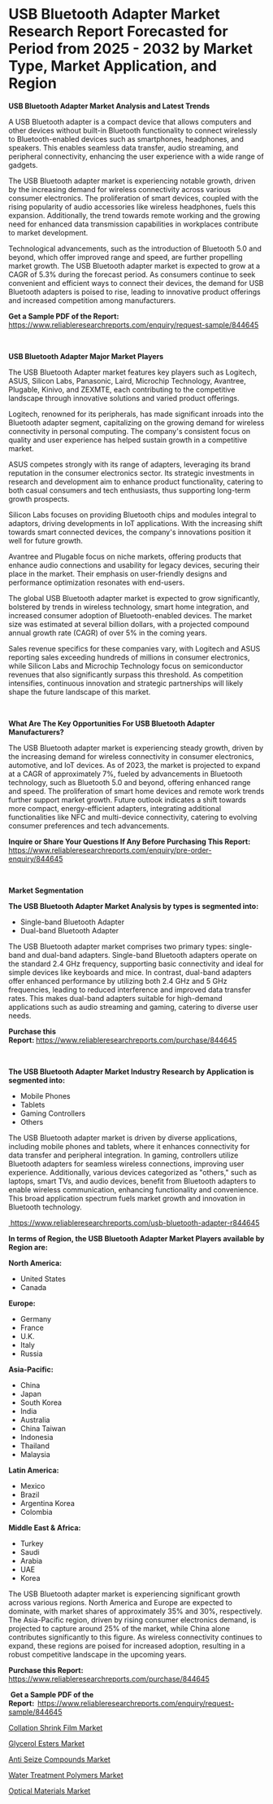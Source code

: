 <p><h1>USB Bluetooth Adapter Market Research Report Forecasted for Period from 2025 -  2032 by Market Type, Market Application, and Region</h1></p><p><strong>USB Bluetooth Adapter Market Analysis and Latest Trends</strong></p>
<p><p>A USB Bluetooth adapter is a compact device that allows computers and other devices without built-in Bluetooth functionality to connect wirelessly to Bluetooth-enabled devices such as smartphones, headphones, and speakers. This enables seamless data transfer, audio streaming, and peripheral connectivity, enhancing the user experience with a wide range of gadgets. </p><p>The USB Bluetooth adapter market is experiencing notable growth, driven by the increasing demand for wireless connectivity across various consumer electronics. The proliferation of smart devices, coupled with the rising popularity of audio accessories like wireless headphones, fuels this expansion. Additionally, the trend towards remote working and the growing need for enhanced data transmission capabilities in workplaces contribute to market development.</p><p>Technological advancements, such as the introduction of Bluetooth 5.0 and beyond, which offer improved range and speed, are further propelling market growth. The USB Bluetooth adapter market is expected to grow at a CAGR of 5.3% during the forecast period. As consumers continue to seek convenient and efficient ways to connect their devices, the demand for USB Bluetooth adapters is poised to rise, leading to innovative product offerings and increased competition among manufacturers.</p></p>
<p><strong>Get a Sample PDF of the Report:&nbsp;</strong> <a href="https://www.reliableresearchreports.com/enquiry/request-sample/844645?utm_campaign=2469&utm_medium=2&utm_source=Github&utm_content=ia&utm_term=11022025&utm_id=usb-bluetooth-adapter">https://www.reliableresearchreports.com/enquiry/request-sample/844645</a></p>
<p>&nbsp;</p>
<p><strong>USB Bluetooth Adapter Major Market Players</strong></p>
<p><p>The USB Bluetooth Adapter market features key players such as Logitech, ASUS, Silicon Labs, Panasonic, Laird, Microchip Technology, Avantree, Plugable, Kinivo, and ZEXMTE, each contributing to the competitive landscape through innovative solutions and varied product offerings.</p><p>Logitech, renowned for its peripherals, has made significant inroads into the Bluetooth adapter segment, capitalizing on the growing demand for wireless connectivity in personal computing. The company's consistent focus on quality and user experience has helped sustain growth in a competitive market.</p><p>ASUS competes strongly with its range of adapters, leveraging its brand reputation in the consumer electronics sector. Its strategic investments in research and development aim to enhance product functionality, catering to both casual consumers and tech enthusiasts, thus supporting long-term growth prospects.</p><p>Silicon Labs focuses on providing Bluetooth chips and modules integral to adaptors, driving developments in IoT applications. With the increasing shift towards smart connected devices, the company's innovations position it well for future growth.</p><p>Avantree and Plugable focus on niche markets, offering products that enhance audio connections and usability for legacy devices, securing their place in the market. Their emphasis on user-friendly designs and performance optimization resonates with end-users.</p><p>The global USB Bluetooth adapter market is expected to grow significantly, bolstered by trends in wireless technology, smart home integration, and increased consumer adoption of Bluetooth-enabled devices. The market size was estimated at several billion dollars, with a projected compound annual growth rate (CAGR) of over 5% in the coming years.</p><p>Sales revenue specifics for these companies vary, with Logitech and ASUS reporting sales exceeding hundreds of millions in consumer electronics, while Silicon Labs and Microchip Technology focus on semiconductor revenues that also significantly surpass this threshold. As competition intensifies, continuous innovation and strategic partnerships will likely shape the future landscape of this market.</p></p>
<p>&nbsp;</p>
<p><strong>What Are The Key Opportunities For USB Bluetooth Adapter Manufacturers?</strong></p>
<p><p>The USB Bluetooth adapter market is experiencing steady growth, driven by the increasing demand for wireless connectivity in consumer electronics, automotive, and IoT devices. As of 2023, the market is projected to expand at a CAGR of approximately 7%, fueled by advancements in Bluetooth technology, such as Bluetooth 5.0 and beyond, offering enhanced range and speed. The proliferation of smart home devices and remote work trends further support market growth. Future outlook indicates a shift towards more compact, energy-efficient adapters, integrating additional functionalities like NFC and multi-device connectivity, catering to evolving consumer preferences and tech advancements.</p></p>
<p><strong>Inquire or Share Your Questions If Any Before Purchasing This Report:</strong> <a href="https://www.reliableresearchreports.com/enquiry/pre-order-enquiry/844645?utm_campaign=2469&utm_medium=2&utm_source=Github&utm_content=ia&utm_term=11022025&utm_id=usb-bluetooth-adapter">https://www.reliableresearchreports.com/enquiry/pre-order-enquiry/844645</a></p>
<p>&nbsp;</p>
<p><strong>Market Segmentation</strong></p>
<p><strong>The USB Bluetooth Adapter Market Analysis by types is segmented into:</strong></p>
<p><ul><li>Single-band Bluetooth Adapter</li><li>Dual-band Bluetooth Adapter</li></ul></p>
<p><p>The USB Bluetooth adapter market comprises two primary types: single-band and dual-band adapters. Single-band Bluetooth adapters operate on the standard 2.4 GHz frequency, supporting basic connectivity and ideal for simple devices like keyboards and mice. In contrast, dual-band adapters offer enhanced performance by utilizing both 2.4 GHz and 5 GHz frequencies, leading to reduced interference and improved data transfer rates. This makes dual-band adapters suitable for high-demand applications such as audio streaming and gaming, catering to diverse user needs.</p></p>
<p><strong>Purchase this Report:&nbsp;</strong><a href="https://www.reliableresearchreports.com/purchase/844645?utm_campaign=2469&utm_medium=2&utm_source=Github&utm_content=ia&utm_term=11022025&utm_id=usb-bluetooth-adapter">https://www.reliableresearchreports.com/purchase/844645</a></p>
<p>&nbsp;</p>
<p><strong>The USB Bluetooth Adapter Market Industry Research by Application is segmented into:</strong></p>
<p><ul><li>Mobile Phones</li><li>Tablets</li><li>Gaming Controllers</li><li>Others</li></ul></p>
<p><p>The USB Bluetooth adapter market is driven by diverse applications, including mobile phones and tablets, where it enhances connectivity for data transfer and peripheral integration. In gaming, controllers utilize Bluetooth adapters for seamless wireless connections, improving user experience. Additionally, various devices categorized as "others," such as laptops, smart TVs, and audio devices, benefit from Bluetooth adapters to enable wireless communication, enhancing functionality and convenience. This broad application spectrum fuels market growth and innovation in Bluetooth technology.</p></p>
<p><a href="https://www.reliableresearchreports.com/usb-bluetooth-adapter-r844645?utm_campaign=2469&utm_medium=2&utm_source=Github&utm_content=ia&utm_term=11022025&utm_id=usb-bluetooth-adapter">&nbsp;https://www.reliableresearchreports.com/usb-bluetooth-adapter-r844645</a></p>
<p><strong>In terms of Region, the USB Bluetooth Adapter Market Players available by Region are:</strong></p>
<p>
    <p> <strong> North America: </strong>
        <ul>
            <li>United States</li>
            <li>Canada</li>
        </ul>
        </p> 
    <p> <strong> Europe: </strong>
        <ul>
            <li>Germany</li>
            <li>France</li>
            <li>U.K.</li>
            <li>Italy</li>
            <li>Russia</li>
        </ul>
        </p> 
    <p> <strong> Asia-Pacific: </strong>
        <ul>
            <li>China</li>
            <li>Japan</li>
            <li>South Korea</li>
            <li>India</li>
            <li>Australia</li>
            <li>China Taiwan</li>
            <li>Indonesia</li>
            <li>Thailand</li>
            <li>Malaysia</li>
        </ul>
        </p> 
    <p> <strong> Latin America: </strong>
        <ul>
            <li>Mexico</li>
            <li>Brazil</li>
            <li>Argentina Korea</li>
            <li>Colombia</li>
        </ul>
        </p> 
    <p> <strong> Middle East & Africa: </strong>
        <ul>
            <li>Turkey</li>
            <li>Saudi</li>
            <li>Arabia</li>
            <li>UAE</li>
            <li>Korea</li>
        </ul>
    </p>
    </p>
<p><p>The USB Bluetooth adapter market is experiencing significant growth across various regions. North America and Europe are expected to dominate, with market shares of approximately 35% and 30%, respectively. The Asia-Pacific region, driven by rising consumer electronics demand, is projected to capture around 25% of the market, while China alone contributes significantly to this figure. As wireless connectivity continues to expand, these regions are poised for increased adoption, resulting in a robust competitive landscape in the upcoming years.</p></p>
<p><strong>Purchase this Report: </strong><a href="https://www.reliableresearchreports.com/purchase/844645?utm_campaign=2469&utm_medium=2&utm_source=Github&utm_content=ia&utm_term=11022025&utm_id=usb-bluetooth-adapter">https://www.reliableresearchreports.com/purchase/844645</a></p>
<p>&nbsp;<strong>Get a Sample PDF of the Report:&nbsp;&nbsp;</strong><a href="https://www.reliableresearchreports.com/enquiry/request-sample/844645?utm_campaign=2469&utm_medium=2&utm_source=Github&utm_content=ia&utm_term=11022025&utm_id=usb-bluetooth-adapter">https://www.reliableresearchreports.com/enquiry/request-sample/844645</a></p>
<p><strong></strong></p>
<p><p><a href="https://www.linkedin.com/pulse/evolution-collation-shrink-film-market-key-shifts-from-2025-rirhc?utm_campaign=2469&utm_medium=2&utm_source=Github&utm_content=ia&utm_term=11022025&utm_id=usb-bluetooth-adapter">Collation Shrink Film Market</a></p><p><a href="https://www.linkedin.com/pulse/key-trends-revenue-potential-global-glycerol-esters-market-ysgnc?utm_campaign=2469&utm_medium=2&utm_source=Github&utm_content=ia&utm_term=11022025&utm_id=usb-bluetooth-adapter">Glycerol Esters Market</a></p><p><a href="https://www.linkedin.com/pulse/global-study-anti-seize-compounds-market-from-2025-2032-mean-mpazc?utm_campaign=2469&utm_medium=2&utm_source=Github&utm_content=ia&utm_term=11022025&utm_id=usb-bluetooth-adapter">Anti Seize Compounds Market</a></p><p><a href="https://www.linkedin.com/pulse/in-depth-water-treatment-polymers-market-report-growth-evaluation-ba0ic?utm_campaign=2469&utm_medium=2&utm_source=Github&utm_content=ia&utm_term=11022025&utm_id=usb-bluetooth-adapter">Water Treatment Polymers Market</a></p><p><a href="https://www.linkedin.com/pulse/size-optical-materials-marketindustry-trends-the109-cagr-from-fs6mc?utm_campaign=2469&utm_medium=2&utm_source=Github&utm_content=ia&utm_term=11022025&utm_id=usb-bluetooth-adapter">Optical Materials Market</a></p></p>